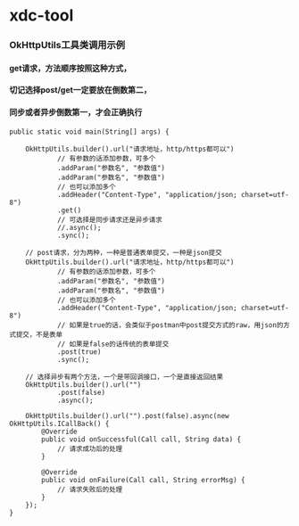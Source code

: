 # xdc-tool


### OkHttpUtils工具类调用示例

#### get请求，方法顺序按照这种方式，
#### 切记选择post/get一定要放在倒数第二，
#### 同步或者异步倒数第一，才会正确执行


    public static void main(String[] args) {
    
        OkHttpUtils.builder().url("请求地址，http/https都可以")
                // 有参数的话添加参数，可多个
                .addParam("参数名", "参数值")
                .addParam("参数名", "参数值")
                // 也可以添加多个
                .addHeader("Content-Type", "application/json; charset=utf-8")
                .get()
                // 可选择是同步请求还是异步请求
                //.async();
                .sync();
    
        // post请求，分为两种，一种是普通表单提交，一种是json提交
        OkHttpUtils.builder().url("请求地址，http/https都可以")
                // 有参数的话添加参数，可多个
                .addParam("参数名", "参数值")
                .addParam("参数名", "参数值")
                // 也可以添加多个
                .addHeader("Content-Type", "application/json; charset=utf-8")
                // 如果是true的话，会类似于postman中post提交方式的raw，用json的方式提交，不是表单
                // 如果是false的话传统的表单提交
                .post(true)
                .sync();
        
        // 选择异步有两个方法，一个是带回调接口，一个是直接返回结果
        OkHttpUtils.builder().url("")
                .post(false)
                .async();
    
        OkHttpUtils.builder().url("").post(false).async(new OkHttpUtils.ICallBack() {
            @Override
            public void onSuccessful(Call call, String data) {
                // 请求成功后的处理
            }
    
            @Override
            public void onFailure(Call call, String errorMsg) {
                // 请求失败后的处理
            }
        });
    }